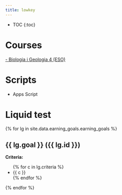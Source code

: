 ```yaml
---
title: lowkey
---
```

* TOC
{:toc}

# Courses
[- Biologia i Geologia 4 (ESO)](https://github.com/lveygonz/biogeo4)

# Scripts
- Apps Script

# Liquid test
{% for lg in site.data.earning_goals.earning_goals %}
## {{ lg.goal }} ({{ lg.id }})
**Criteria:**
<ul>
{% for c in lg.criteria %}
  <li>{{ c }}</li>
{% endfor %}
</ul>
{% endfor %}
